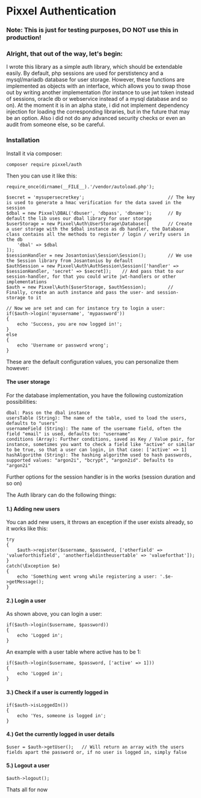 # Pixxel Authentication

### Note: This is just for testing purposes, DO NOT use this in production!

### Alright, that out of the way, let's begin:

I wrote this library as a simple auth library, which should be extendable easily.
By default, php sessions are used for perstistency and a mysql/mariadb database for user storage.
However, these functions are implemented as objects with an interface, which allows you to swap those out by writing another implementation (for instance to use jwt token instead of sessions, oracle db or webservice instead of a mysql database and so on).
At the moment it is in an alpha state, i did not implement dependency injection for loading the corresponding libraries, but in the future that may be an option.
Also i did not do any advanced security checks or even an audit from someone else, so be careful.

### Installation

Install it via composer:

    composer require pixxel/auth

Then you can use it like this:

    require_once(dirname(__FILE__).'/vendor/autoload.php');

    $secret = 'mysupersecretkey';                               // The key is used to generate a hmac verification for the data saved in the session
    $dbal = new Pixxel\DBAL('dbuser', 'dbpass', 'dbname');      // By default the lib uses our dbal library for user storage
    $userStorage = new Pixxel\Auth\UserStorage\Database([       // Create a user storage with the $dbal instance as db handler, the Database class contains all the methods to register / login / verify users in the db
        'dbal' => $dbal
    ]);
    $sessionHandler = new Josantonius\Session\Session();        // We use the Session library from Josantonius by default
    $authSession = new Pixxel\Auth\AuthSession\Session(['handler' => $sessionHandler, 'secret' => $secret]);    // And pass that to our session-handler, for that you could write jwt-handlers or other implementations
    $auth = new Pixxel\Auth($userStorage, $authSession);        // Finally, create an auth instance and pass the user- and session-storage to it

    // Now we are set and can for instance try to login a user:
    if($auth->login('myusername', 'mypassword'))
    {
        echo 'Success, you are now logged in!';
    }
    else
    {
        echo 'Username or password wrong';
    }


These are the default configuration values, you can personalize them however:

#### The user storage

For the database implementation, you have the following customization possibilities:

    dbal: Pass on the dbal instance
    usersTable (String): The name of the table, used to load the users, defaults to "users"
    usernameField (String): The name of the username field, often the field "email" is used, defaults to: "username"
    conditions (Array): Further conditions, saved as Key / Value pair, for instance, sometimes you want to check a field like "active" or similar to be true, so that a user can login, in that case: ['active' => 1]
    hashAlgorithm (String): The hashing algorithm used to hash passwords, supported values: "argon2i", "bcrypt", "argon2id". Defaults to "argon2i"

Further options for the session handler is in the works (session duration and so on)

The Auth library can do the following things:

#### 1.) Adding new users

You can add new users, it throws an exception if the user exists already, so it works like this:

    try
    {
        $auth->register($username, $password, ['otherfield' => 'valueforthisfield', 'anotherfieldintheusertable' => 'valueforthat']);
    }
    catch(\Exception $e)
    {
        echo 'Something went wrong while registering a user: '.$e->getMessage();
    }


#### 2.) Login a user

As shown above, you can login a user:

    if($auth->login($username, $password))
    {
        echo 'Logged in';
    }

An example with a user table where active has to be 1:

    if($auth->login($username, $password, ['active' => 1]))
    {
        echo 'Logged in';
    }

#### 3.) Check if a user is currently logged in

    if($auth->isLoggedIn())
    {
        echo 'Yes, someone is logged in';
    }

#### 4.) Get the currently logged in user details

    $user = $auth->getUser();   // Will return an array with the users fields apart the password or, if no user is logged in, simply false

#### 5.) Logout a user

    $auth->logout();

Thats all for now